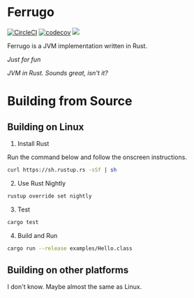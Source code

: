 # Ferrugo

[![CircleCI](https://circleci.com/gh/maekawatoshiki/ferrugo.svg?style=shield)](https://circleci.com/gh/maekawatoshiki/ferrugo)
[![codecov](https://codecov.io/gh/maekawatoshiki/ferrugo/branch/master/graph/badge.svg)](https://codecov.io/gh/maekawatoshiki/ferrugo)
[![](http://img.shields.io/badge/license-MIT-blue.svg)](./LICENSE)

Ferrugo is a JVM implementation written in Rust.

*Just for fun*

*JVM in Rust. Sounds great, isn't it?*

# Building from Source

## Building on Linux

1. Install Rust

  Run the command below and follow the onscreen instructions. 

```sh
curl https://sh.rustup.rs -sSf | sh
```

2. Use Rust Nightly

```sh
rustup override set nightly
```
3. Test 

```sh
cargo test
```

4. Build and Run

```sh
cargo run --release examples/Hello.class
```

## Building on other platforms

I don't know. Maybe almost the same as Linux.
